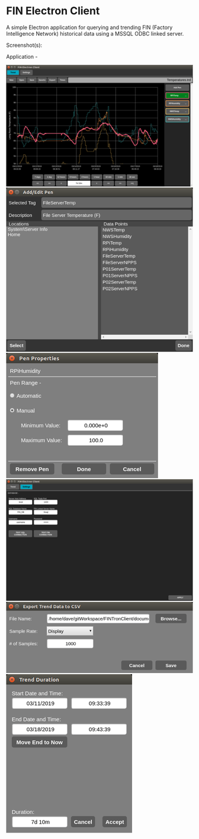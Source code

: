 # FIN Electron Client
A simple Electron application for querying and trending FIN (Factory Intelligence Network) historical data using a MSSQL ODBC linked server.

Screenshot(s):

Application -

<img src="./screenshots/ss01.png">

<img src="./screenshots/ss02.png">

<img src="./screenshots/ss03.png">

<img src="./screenshots/ss04.png">

<img src="./screenshots/ss05.png">

<img src="./screenshots/ss06.png">


